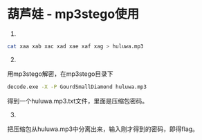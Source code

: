 # 葫芦娃 - mp3stego使用

1.
```bash
cat xaa xab xac xad xae xaf xag > huluwa.mp3
```

2. 
用mp3stego解密，在mp3stego目录下  
```cmd
decode.exe -X -P GourdSmallDiamond huluwa.mp3
```
得到一个huluwa.mp3.txt文件，里面是压缩包密码。


3. 
把压缩包从huluwa.mp3中分离出来，输入刚才得到的密码，即得flag。